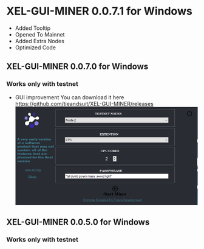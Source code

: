 # XEL-GUI-MINER 0.0.7.1 for Windows

* Added Tooltip
* Opened To Mainnet
* Added Extra Nodes
* Optimized Code

## XEL-GUI-MINER 0.0.7.0 for Windows
### Works only with testnet 
* GUI improvement 
You can download it here https://github.com/tieandsuit/XEL-GUI-MINER/releases
![AI](Screenshot_10.png)

## XEL-GUI-MINER 0.0.5.0 for Windows
### Works only with testnet 


